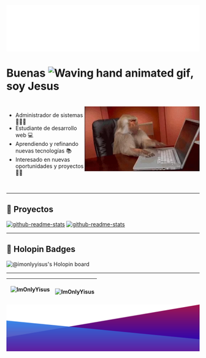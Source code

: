 <p><img align="center" alt="name" src="src/wave2.svg"></p>
<h1 align="left">Buenas <img src="https://raw.githubusercontent.com/nixin72/nixin72/master/wave.gif" 
         alt="Waving hand animated gif"
         height="45"
         width="45" />, soy Jesus</h1>
<br/>
<img align="right" width=300px alt="GIF" src="src/monkey.webp" />

- Administrador de sistemas 👩🏻‍💻
- Estudiante de desarrollo web 💻 
- Aprendiendo y refinando nuevas tecnologías 📚
- Interesado en nuevas oportunidades y proyectos 🤝🏻

<br>

---

<h2>📁 Proyectos </h2>

<p align="left">
  <a href="https://github.com/ImOnlyYisus/JAVA_PROJECTS"><img width="282" src="https://denvercoder1-github-readme-stats.vercel.app/api/pin/?username=ImOnlyYisus&repo=java_projects&theme=react&bg_color=1F222E&title_color=F85D7F&icon_color=F8D866&hide_border=true&show_icons=true" alt="github-readme-stats"></a>
  <a href="https://github.com/ImOnlyYisus/DApp-Votaciones"><img width="282" src="https://denvercoder1-github-readme-stats.vercel.app/api/pin/?username=ImOnlyYisus&repo=dapp-votaciones&theme=react&bg_color=1F222E&title_color=F85D7F&icon_color=F8D866&hide_border=true&show_icons=true" alt="github-readme-stats"></a>
</p>

---

<h2>🏅 Holopin Badges </h2>

![@imonlyyisus's Holopin board](https://holopin.me/imonlyyisus)

---

| <p>&nbsp;<img align="center" src="https://github-readme-stats.vercel.app/api?username=ImOnlyYisus&show_icons=true&theme=dracula&locale=en" alt="ImOnlyYisus" width="99%" /></p> |<p><img align="left" src="https://github-readme-stats.vercel.app/api/top-langs?username=ImOnlyYisus&show_icons=true&theme=dracula&locale=en&layout=compact" alt="ImOnlyYisus" width="100%"/></p>|
|---|---|


<p><img align="center" alt="name" src="src/wave.svg"></p>




